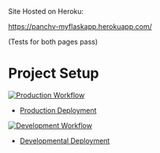 
Site Hosted on Heroku: 

https://panchv-myflaskapp.herokuapp.com/

(Tests for both pages pass)

# Project Setup

[![Production Workflow](https://github.com/PanchV/myFlaskApp/actions/workflows/prod.yml/badge.svg)](https://github.com/PanchV/myFlaskApp/actions/workflows/prod.yml)

* [Production Deployment](https://panchv-myflaskapp.herokuapp.com/)


[![Development Workflow](https://github.com/kaw393939/docker_flask/actions/workflows/dev.yml/badge.svg)](https://github.com/kaw393939/docker_flask/actions/workflows/dev.yml)

* [Developmental Deployment](https://kwilliam-dev.herokuapp.com/)

